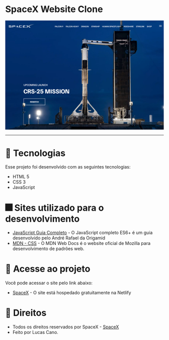 # SpaceX Website Clone

<img src="img/screen.jpg" alt="SpaceX"> <br>

<hr>

# 🎇 Tecnologias

Esse projeto foi desenvolvido com as seguintes tecnologias:

- HTML 5
- CSS 3
- JavaScript

# 🎆 Sites utilizado para o desenvolvimento

- [JavaScript Guia Completo](https://www.origamid.com/slide/javascript-completo-es6/#/0101-javascript-completo-es6/1) - O JavaScript completo ES6+ é um guia desenvolvido pelo André Rafael da Origamid
- [MDN - CSS](https://developer.mozilla.org/pt-BR/docs/Web/CSS) - O MDN Web Docs é o website oficial de Mozilla para desenvolvimento de padrões web.

# 🎯 Acesse ao projeto

Você pode acessar o site pelo link abaixo:

- [SpaceX](https://spacex-lucas.netlify.app/) - O site está hospedado gratuitamente na Netlify

# 💼 Direitos

- Todos os direitos reservados por SpaceX - [SpaceX](https://www.spacex.com/) <br>
- Feito por Lucas Cano.
